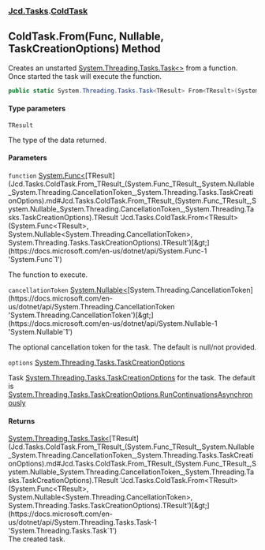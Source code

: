 ### [Jcd.Tasks](Jcd.Tasks.md 'Jcd.Tasks').[ColdTask](Jcd.Tasks.ColdTask.md 'Jcd.Tasks.ColdTask')

## ColdTask.From<TResult>(Func<TResult>, Nullable<CancellationToken>, TaskCreationOptions) Method

Creates an unstarted [System.Threading.Tasks.Task&lt;&gt;](https://docs.microsoft.com/en-us/dotnet/api/System.Threading.Tasks.Task-1 'System.Threading.Tasks.Task`1') from a function. Once started the task will execute the function.

```csharp
public static System.Threading.Tasks.Task<TResult> From<TResult>(System.Func<TResult> function, System.Nullable<System.Threading.CancellationToken> cancellationToken=null, System.Threading.Tasks.TaskCreationOptions options=System.Threading.Tasks.TaskCreationOptions.RunContinuationsAsynchronously);
```
#### Type parameters

<a name='Jcd.Tasks.ColdTask.From_TResult_(System.Func_TResult_,System.Nullable_System.Threading.CancellationToken_,System.Threading.Tasks.TaskCreationOptions).TResult'></a>

`TResult`

The type of the data returned.
#### Parameters

<a name='Jcd.Tasks.ColdTask.From_TResult_(System.Func_TResult_,System.Nullable_System.Threading.CancellationToken_,System.Threading.Tasks.TaskCreationOptions).function'></a>

`function` [System.Func&lt;](https://docs.microsoft.com/en-us/dotnet/api/System.Func-1 'System.Func`1')[TResult](Jcd.Tasks.ColdTask.From_TResult_(System.Func_TResult_,System.Nullable_System.Threading.CancellationToken_,System.Threading.Tasks.TaskCreationOptions).md#Jcd.Tasks.ColdTask.From_TResult_(System.Func_TResult_,System.Nullable_System.Threading.CancellationToken_,System.Threading.Tasks.TaskCreationOptions).TResult 'Jcd.Tasks.ColdTask.From<TResult>(System.Func<TResult>, System.Nullable<System.Threading.CancellationToken>, System.Threading.Tasks.TaskCreationOptions).TResult')[&gt;](https://docs.microsoft.com/en-us/dotnet/api/System.Func-1 'System.Func`1')

The function to execute.

<a name='Jcd.Tasks.ColdTask.From_TResult_(System.Func_TResult_,System.Nullable_System.Threading.CancellationToken_,System.Threading.Tasks.TaskCreationOptions).cancellationToken'></a>

`cancellationToken` [System.Nullable&lt;](https://docs.microsoft.com/en-us/dotnet/api/System.Nullable-1 'System.Nullable`1')[System.Threading.CancellationToken](https://docs.microsoft.com/en-us/dotnet/api/System.Threading.CancellationToken 'System.Threading.CancellationToken')[&gt;](https://docs.microsoft.com/en-us/dotnet/api/System.Nullable-1 'System.Nullable`1')

The optional cancellation token for the task. The default is null/not provided.

<a name='Jcd.Tasks.ColdTask.From_TResult_(System.Func_TResult_,System.Nullable_System.Threading.CancellationToken_,System.Threading.Tasks.TaskCreationOptions).options'></a>

`options` [System.Threading.Tasks.TaskCreationOptions](https://docs.microsoft.com/en-us/dotnet/api/System.Threading.Tasks.TaskCreationOptions 'System.Threading.Tasks.TaskCreationOptions')

Task [System.Threading.Tasks.TaskCreationOptions](https://docs.microsoft.com/en-us/dotnet/api/System.Threading.Tasks.TaskCreationOptions 'System.Threading.Tasks.TaskCreationOptions') for the task. The default is [System.Threading.Tasks.TaskCreationOptions.RunContinuationsAsynchronously](https://docs.microsoft.com/en-us/dotnet/api/System.Threading.Tasks.TaskCreationOptions.RunContinuationsAsynchronously 'System.Threading.Tasks.TaskCreationOptions.RunContinuationsAsynchronously')

#### Returns
[System.Threading.Tasks.Task&lt;](https://docs.microsoft.com/en-us/dotnet/api/System.Threading.Tasks.Task-1 'System.Threading.Tasks.Task`1')[TResult](Jcd.Tasks.ColdTask.From_TResult_(System.Func_TResult_,System.Nullable_System.Threading.CancellationToken_,System.Threading.Tasks.TaskCreationOptions).md#Jcd.Tasks.ColdTask.From_TResult_(System.Func_TResult_,System.Nullable_System.Threading.CancellationToken_,System.Threading.Tasks.TaskCreationOptions).TResult 'Jcd.Tasks.ColdTask.From<TResult>(System.Func<TResult>, System.Nullable<System.Threading.CancellationToken>, System.Threading.Tasks.TaskCreationOptions).TResult')[&gt;](https://docs.microsoft.com/en-us/dotnet/api/System.Threading.Tasks.Task-1 'System.Threading.Tasks.Task`1')  
The created task.